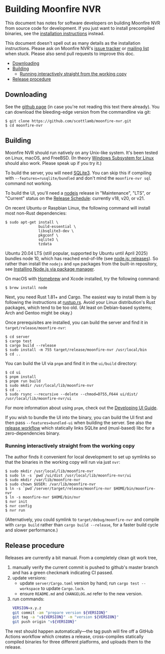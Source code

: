 # Building Moonfire NVR <!-- omit in toc -->

This document has notes for software developers on building Moonfire NVR from
source code for development. If you just want to install precompiled
binaries, see the [installation instructions](install.md) instead.

This document doesn't spell out as many details as the installation
instructions. Please ask on Moonfire NVR's [issue
tracker](https://github.com/scottlamb/moonfire-nvr/issues) or
[mailing list](https://groups.google.com/d/forum/moonfire-nvr-users) when
stuck. Please also send pull requests to improve this doc.

* [Downloading](#downloading)
* [Building](#building)
    * [Running interactively straight from the working copy](#running-interactively-straight-from-the-working-copy)
* [Release procedure](#release-procedure)

## Downloading

See the [github page](https://github.com/scottlamb/moonfire-nvr) (in case
you're not reading this text there already). You can download the
bleeding-edge version from the commandline via git:

```console
$ git clone https://github.com/scottlamb/moonfire-nvr.git
$ cd moonfire-nvr
```

## Building

Moonfire NVR should run natively on any Unix-like system. It's been tested on
Linux, macOS, and FreeBSD. (In theory [Windows Subsystem for
Linux](https://docs.microsoft.com/en-us/windows/wsl/about) should also work.
Please speak up if you try it.)

To build the server, you will need [SQLite3](https://www.sqlite.org/). You
can skip this if compiling with `--features=rusqlite/bundled` and don't
mind the `moonfire-nvr sql` command not working.

To build the UI, you'll need a [nodejs](https://nodejs.org/en/download/) release
in "Maintenance", "LTS", or "Current" status on the
[Release Schedule](https://github.com/nodejs/release#release-schedule):
currently v18, v20, or v21.

On recent Ubuntu or Raspbian Linux, the following command will install
most non-Rust dependencies:

```console
$ sudo apt-get install \
               build-essential \
               libsqlite3-dev \
               pkgconf \
               sqlite3 \
               tzdata
```

Ubuntu 20.04 LTS (still popular, supported by Ubuntu until April 2025) bundles
node 10, which has reached end-of-life (see
[node.js: releases](https://nodejs.org/en/about/releases/)).
So rather than install the `nodejs` and `npm` packages from the built-in
repository, see [Installing Node.js via package
manager](https://nodejs.org/en/download/package-manager/#debian-and-ubuntu-based-linux-distributions).

On macOS with [Homebrew](https://brew.sh/) and Xcode installed, try the
following command:

```console
$ brew install node
```

Next, you need Rust 1.81+ and Cargo. The easiest way to install them is by
following the instructions at [rustup.rs](https://www.rustup.rs/). Avoid
your Linux distribution's Rust packages, which tend to be too old.
(At least on Debian-based systems; Arch and Gentoo might be okay.)

Once prerequisites are installed, you can build the server and find it in
`target/release/moonfire-nvr`:

```console
$ cd server
$ cargo test
$ cargo build --release
$ sudo install -m 755 target/release/moonfire-nvr /usr/local/bin
$ cd ..
```

You can build the UI via `pnpm` and find it in the `ui/build` directory:

```console
$ cd ui
$ pnpm install
$ pnpm run build
$ sudo mkdir /usr/local/lib/moonfire-nvr
$ cd ..
$ sudo rsync --recursive --delete --chmod=D755,F644 ui/dist/ /usr/local/lib/moonfire-nvr/ui
```

For more information about using `pnpm`, check out the [Developing UI Guide](./developing-ui.md#requirements).

If you wish to bundle the UI into the binary, you can build the UI first and then pass
`--features=bundled-ui` when building the server. See also the
[release workflow](../.github/workflows/release.yml) which statically links SQLite and
(musl-based) libc for a zero-dependencies binary.

### Running interactively straight from the working copy

The author finds it convenient for local development to set up symlinks so that
the binaries in the working copy will run via just `nvr`:

```console
$ sudo mkdir /usr/local/lib/moonfire-nvr
$ sudo ln -s `pwd`/ui/dist /usr/local/lib/moonfire-nvr/ui
$ sudo mkdir /var/lib/moonfire-nvr
$ sudo chown $USER: /var/lib/moonfire-nvr
$ ln -s `pwd`/server/target/release/moonfire-nvr $HOME/bin/moonfire-nvr 
$ ln -s moonfire-nvr $HOME/bin/nvr
$ nvr init
$ nvr config
$ nvr run
```

(Alternatively, you could symlink to `target/debug/moonfire-nvr` and compile
with `cargo build` rather than `cargo build --release`, for a faster build
cycle and slower performance.)

## Release procedure

Releases are currently a bit manual. From a completely clean git work tree,

1.  manually verify the current commit is pushed to github's master branch and
    has a green checkmark indicating CI passed.
2.  update versions:
    *   update `server/Cargo.toml` version by hand; run `cargo test --workspace`
        to update `Cargo.lock`.
    *   ensure `README.md` and `CHANGELOG.md` refer to the new version.
3.  run commands:
    ```bash
    VERSION=x.y.z
    git commit -am "prepare version ${VERSION}"
    git tag -a "v${VERSION}" -m "version ${VERSION}"
    git push origin "v${VERSION}"
    ```

The rest should happen automatically—the tag push will fire off a GitHub
Actions workflow which creates a release, cross-compiles statically compiled
binaries for three different platforms, and uploads them to the release.
